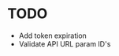 <h1>TODO</h1>

<ul>
    <li>Add token expiration</li>
    <li>Validate API URL param ID's</li>
</ul>